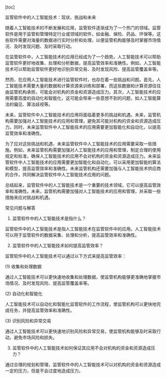 
[toc]                    
                
                
监管软件中的人工智能技术：现状、挑战和未来

随着人工智能技术的不断发展和应用，监管软件逐渐成为了一个热门的领域。监管软件是用于监管和管理特定行业或领域的软件，如金融、保险、药品、环保等。这些软件需要对海量的数据进行实时分析和处理，以便监管机构能够及时掌握市场情况、及时发现问题、及时采取行动。

在监管软件中，人工智能技术的应用已经成为了一个趋势。人工智能技术可以帮助监管软件更好地收集、处理和分析数据，提高监管效率和准确性。例如，人工智能技术可以帮助监管软件更好地识别异常交易、及时发现风险、提高监管覆盖率等。

然而，在应用人工智能技术进行监管软件时，也存在着一些挑战和问题。首先，人工智能技术需要大量的数据和计算资源来训练和部署，而这些数据和计算资源往往由监管机构承担，可能会对机构的资金和资源造成压力。其次，人工智能技术的应用需要高度的自动化和智能化，这可能会带来一些意想不到的问题，如人工智能算法的偏见、算法歧视等。

未来，监管软件中人工智能技术的应用将面临着更多的挑战和机遇。未来，监管机构需要加强对人工智能技术的应用和管理，避免其可能对机构的资金和资源造成压力。同时，未来监管软件中人工智能技术的应用需要更加智能化和自动化，以提高监管效率和准确性。

为了应对这些挑战和机遇，未来监管软件中人工智能技术的应用需要采取一些措施。例如，未来监管机构需要加强对人工智能技术的应用和管理，制定合理的使用规定和标准，确保人工智能技术的应用不会对机构的资金和资源造成压力。未来监管软件中人工智能技术的应用需要更加智能化和自动化，可以采用更加智能的算法和模型，提高监管效率和准确性。未来监管机构还需要加强与人工智能技术供应商的合作，共同解决监管软件中人工智能技术应用的问题。

总结起来，监管软件中的人工智能技术是一个重要的技术领域，它可以提高监管效率和准确性。未来，监管机构需要加强对人工智能技术的应用和管理，并采取一些措施来应对挑战和机遇。

常见问题与解答

1. 监管软件中的人工智能技术是指什么？

监管软件中的人工智能技术是指人工智能技术在监管软件中的应用。人工智能技术可以用于监管软件的数据采集、处理和分析，提高监管效率和准确性。

2. 监管软件中的人工智能技术如何提高监管效率？

监管软件中的人工智能技术可以通过以下方式来提高监管效率：

(1) 收集和处理数据

通过人工智能技术可以更快速地收集和处理数据，使监管机构能够更准确地掌握市场情况、及时发现风险、提高监管覆盖率等。

(2) 自动化和智能化

人工智能技术可以自动化和智能化监管软件的工作流程，使监管机构可以更快地完成任务，并提高监管效率和准确性。

(3) 识别风险和异常交易

通过人工智能技术可以更快速地识别风险和异常交易，使监管机构能够及时采取行动，避免市场风险和损失。

3. 监管软件中的人工智能技术如何保证其应用不会对机构的资金和资源造成压力？

通过合理的规划和管理，监管软件中的人工智能技术可以对机构的资金和资源造成一定的压力，但是不会过度地造成压力。

